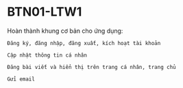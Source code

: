 # BTN01-LTW1



Hoàn thành khung cơ bản cho ứng dụng:

    Đăng ký, đăng nhập, đăng xuất, kích hoạt tài khoản

    Cập nhật thông tin cá nhân

    Đăng bài viết và hiển thị trên trang cá nhân, trang chủ

    Gửi email


